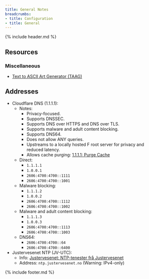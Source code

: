 ```yaml
---
title: General Notes
breadcrumbs:
- title: Configuration
- title: General
---
```

{% include header.md %}

## Resources

### Miscellaneous

- [Text to ASCII Art Generator (TAAG)](http://patorjk.com/software/taag/#p=display&f=Slant&t=)

## Addresses

- Cloudflare DNS (1.1.1.1):
    - Notes:
        - Privacy-focused.
        - Supports DNSSEC.
        - Supports DNS over HTTPS and DNS over TLS.
        - Supports malware and adult content blocking.
        - Supports DNS64.
        - Does not allow ANY queries.
        - Upstreams to a locally hosted F root server for privacy and reduced latency.
        - Allows cache purging: [1.1.1.1: Purge Cache](https://1.1.1.1/purge-cache/)
    - Direct:
        - `1.1.1.1`
        - `1.0.0.1`
        - `2606:4700:4700::1111`
        - `2606:4700:4700::1001`
    - Malware blocking:
        - `1.1.1.2`
        - `1.0.0.2`
        - `2606:4700:4700::1112`
        - `2606:4700:4700::1002`
    - Malware and adult content blocking:
        - `1.1.1.3`
        - `1.0.0.3`
        - `2606:4700:4700::1113`
        - `2606:4700:4700::1003`
    - DNS64:
        - `2606:4700:4700::64`
        - `2606:4700:4700::6400`
- Justervesenet NTP (JV-UTC):
    - Info: [Justervesenet: NTP-tenester frå Justervesenet](https://www.justervesenet.no/maleteknikk/tid-og-frekvens/ntp-tjenester-fra-justervesenet/)
    - Address: `ntp.justervesenet.no` (Warning: IPv4-only)

{% include footer.md %}
